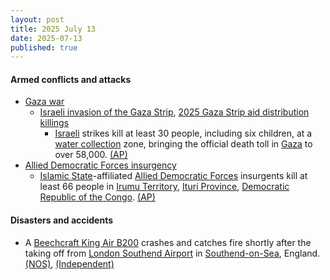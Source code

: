 ```yaml
---
layout: post
title: 2025 July 13
date: 2025-07-13
published: true
---
```



#### Armed conflicts and attacks

* [Gaza war](https://en.wikipedia.org/wiki/Gaza_war "Gaza war")
  * [Israeli invasion of the Gaza Strip](https://en.wikipedia.org/wiki/Israeli_invasion_of_the_Gaza_Strip "Israeli invasion of the Gaza Strip"), [2025 Gaza Strip aid distribution killings](https://en.wikipedia.org/wiki/2025_Gaza_Strip_aid_distribution_killings "2025 Gaza Strip aid distribution killings")
    * [Israeli](https://en.wikipedia.org/wiki/Israel "Israel") strikes kill at least 30 people, including six children, at a [water collection](https://en.wikipedia.org/wiki/Humanitarian_aid_to_Gaza "Humanitarian aid to Gaza") zone, bringing the official death toll in [Gaza](https://en.wikipedia.org/wiki/Gaza_Strip "Gaza Strip") to over 58,000. [(AP)](https://apnews.com/article/israel-gaza-hamas-war-news-07-13-2025-5e76320974342d97f068d0673d2c8847)
* [Allied Democratic Forces insurgency](https://en.wikipedia.org/wiki/Allied_Democratic_Forces_insurgency "Allied Democratic Forces insurgency")
  * [Islamic State](https://en.wikipedia.org/wiki/Islamic_State "Islamic State")-affiliated [Allied Democratic Forces](https://en.wikipedia.org/wiki/Allied_Democratic_Forces "Allied Democratic Forces") insurgents kill at least 66 people in [Irumu Territory](https://en.wikipedia.org/wiki/Irumu_Territory "Irumu Territory"), [Ituri Province](https://en.wikipedia.org/wiki/Ituri_Province "Ituri Province"), [Democratic Republic of the Congo](https://en.wikipedia.org/wiki/Democratic_Republic_of_the_Congo "Democratic Republic of the Congo"). [(AP)](https://apnews.com/article/allied-democratic-forces-congo-attack-irumu-ituri-657034df1abab3f76c1951ad575cf654)

#### Disasters and accidents

* A [Beechcraft King Air B200](https://en.wikipedia.org/wiki/Beechcraft_King_Air_B200 "Beechcraft King Air B200") crashes and catches fire shortly after the taking off from [London Southend Airport](https://en.wikipedia.org/wiki/London_Southend_Airport "London Southend Airport") in [Southend-on-Sea](https://en.wikipedia.org/wiki/Southend-on-Sea "Southend-on-Sea"), England. [(NOS)](https://nos.nl/artikel/2574934-klein-vliegtuig-van-nederlands-bedrijf-neergestort-bij-londen-southend-airport), [(Independent)](https://www.independent.co.uk/news/uk/home-news/southend-airport-plane-crash-victims-latest-updates-b2788176.html)
